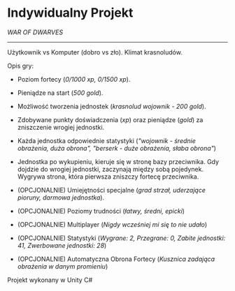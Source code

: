 # Indywidualny Projekt

_WAR OF DWARVES_

---

Użytkownik vs Komputer (dobro vs zło). Klimat krasnoludów.

Opis gry:
* Poziom fortecy (_0/1000 xp, 0/1500 xp_).
* Pieniądze na start (_500 gold_).
* Możliwość tworzenia jednostek (_krasnolud wojownik - 200 gold_).
* Zdobywane punkty doświadczenia (_xp_) oraz pieniądze (_gold_) za zniszczenie wrogiej jednostki.
* Każda jednostka odpowiednie statystyki (_"wojownik - średnie obrażenia, duża obrona", "berserk - duże obrażenia, słaba obrona"_)

* Jednostka po wykupieniu, kieruje się w stronę bazy przeciwnika. 
Gdy dojdzie do wrogiej jednostki, zaczynają między sobą pojedynek.
Wygrywa strona, która pierwsza zniszczy fortecę przeciwnika.

* (OPCJONALNIE) Umiejętności specjalne (_grad strzał, uderzające pioruny, darmowa jednostka_).
* (OPCJONALNIE) Poziomy trudności (_łatwy, średni, epicki_)
* (OPCJONALNIE) Multiplayer (_Nigdy wcześniej mi się to nie udało_)
* (OPCJONALNIE) Statystyki (_Wygrane: 2, Przegrane: 0, Zabite jednostki: 41, Zwerbowane jednostki: 28_)
* (OPCJONALNIE) Automatyczna Obrona Fortecy (_Kusznica zadająca obrażenia w danym promieniu_)

Projekt wykonany w Unity C#
